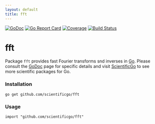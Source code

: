 ```yaml
---
layout: default
title: fft
---
```


[![GoDoc](https://godoc.org/github.com/scientificgo/fft?status.svg)](https://godoc.org/github.com/scientificgo/fft)
[![Go Report Card](https://goreportcard.com/badge/github.com/scientificgo/fft)](https://goreportcard.com/report/github.com/scientificgo/fft)
[![Coverage](https://codecov.io/gh/scientificgo/fft/branch/master/graph/badge.svg)](https://codecov.io/gh/scientificgo/fft)
[![Build Status](https://travis-ci.org/scientificgo/fft.svg?branch=master)](https://travis-ci.org/scientificgo/fft)

# fft

Package `fft` provides fast Fourier transforms snd inverses in [Go](https://golang.org). Please consult the [GoDoc](https://godoc.org/scientificgo.org/fft) page for specific details and visit [ScientificGo](https://scientificgo.org) to see more scientific packages for Go.

### Installation

`go get github.com/scientificgo/fft`

### Usage

`import "github.com/scientificgo/fft"`
